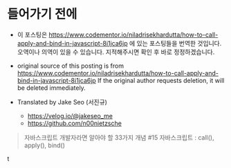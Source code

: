 # 들어가기 전에
- 이 포스팅은 https://www.codementor.io/niladrisekhardutta/how-to-call-apply-and-bind-in-javascript-8i1jca6jp 에 있는 포스팅들을 번역한 것입니다. 오역이나 의역이 있을 수 있습니다. 지적해주시면 확인 후 바로 정정하겠습니다.

- original source of this posting is from https://www.codementor.io/niladrisekhardutta/how-to-call-apply-and-bind-in-javascript-8i1jca6jp If the original author requests deletion, it will be deleted immediately.

- Translated by Jake Seo (서진규)

	- https://velog.io/@jakeseo_me
	- https://github.com/n00nietzsche

> 자바스크립트 개발자라면 알아야 할 33가지 개념 #15 자바스크립트 : call(), apply(), bind()

t
